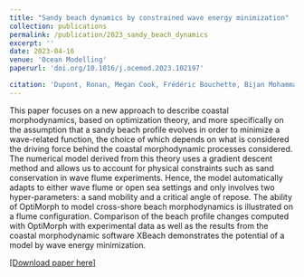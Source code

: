 ```yaml
---
title: "Sandy beach dynamics by constrained wave energy minimization"
collection: publications
permalink: /publication/2023_sandy_beach_dynamics
excerpt: ''
date: 2023-04-16
venue: 'Ocean Modelling'
paperurl: 'doi.org/10.1016/j.ocemod.2023.102197'

citation: 'Dupont, Ronan, Megan Cook, Frédéric Bouchette, Bijan Mohammadi, and Samuel Meulé (2023). “Sandy beach dynamics by constrained wave energy minimization”. In: Ocean Modelling, p. 102197. DOI: doi.org/10.1016/j.ocemod.2023.102197.'
---
```

This paper focuses on a new approach to describe coastal morphodynamics, based on optimization theory, and more specifically on the assumption that a sandy beach profile evolves in order to minimize a wave-related function, the choice of which depends on what is considered the driving force behind the coastal morphodynamic processes considered. The numerical model derived from this theory uses a gradient descent method and allows us to account for physical constraints such as sand conservation in wave flume experiments. Hence, the model automatically adapts to either wave flume or open sea settings and only involves two hyper-parameters: a sand mobility and a critical angle of repose. The ability of OptiMorph to model cross-shore beach morphodynamics is illustrated on a flume configuration. Comparison of the beach profile changes computed with OptiMorph with experimental data as well as the results from the coastal morphodynamic software XBeach demonstrates the potential of a model by wave energy minimization.

[[Download paper here]](http://ronan-dupont.github.io/files/paper/2023_sandy_beach_dynamics.pdf)
